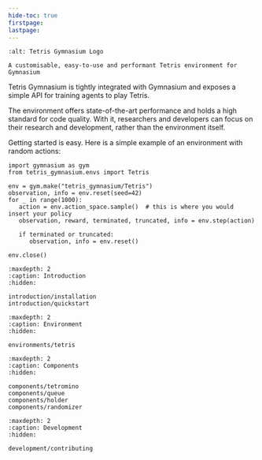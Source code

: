 ```yaml
---
hide-toc: true
firstpage:
lastpage:
---
```


```{project-logo} _static/logo.png
:alt: Tetris Gymnasium Logo
```

```{project-heading}
A customisable, easy-to-use and performant Tetris environment for Gymnasium
```

Tetris Gymnasium is tightly integrated with Gymnasium and exposes a simple API for training agents to play Tetris.

The environment offers state-of-the-art performance and holds a high standard for code quality. With it, researchers and developers can focus on their research and development, rather than the environment itself.

Getting started is easy. Here is a simple example of an environment with random actions:

```{code-block} python
import gymnasium as gym
from tetris_gymnasium.envs import Tetris

env = gym.make("tetris_gymnasium/Tetris")
observation, info = env.reset(seed=42)
for _ in range(1000):
   action = env.action_space.sample()  # this is where you would insert your policy
   observation, reward, terminated, truncated, info = env.step(action)

   if terminated or truncated:
      observation, info = env.reset()

env.close()
```

```{toctree}
:maxdepth: 2
:caption: Introduction
:hidden:

introduction/installation
introduction/quickstart
```

```{toctree}
:maxdepth: 2
:caption: Environment
:hidden:

environments/tetris
```

```{toctree}
:maxdepth: 2
:caption: Components
:hidden:

components/tetromino
components/queue
components/holder
components/randomizer
```

```{toctree}
:maxdepth: 2
:caption: Development
:hidden:

development/contributing
```
